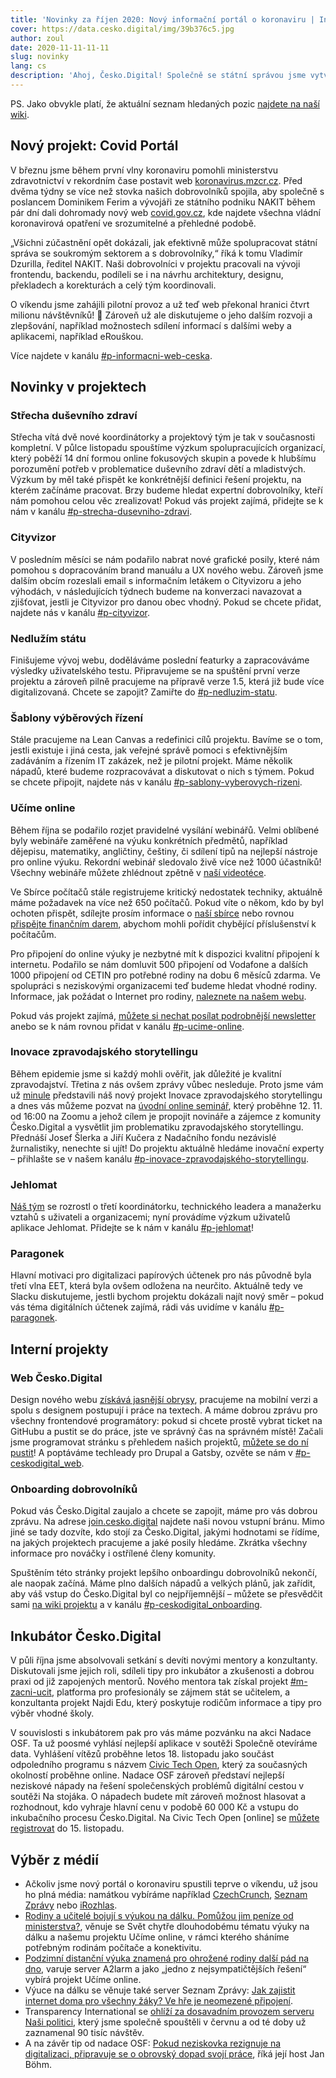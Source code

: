 ```yaml
---
title: 'Novinky za říjen 2020: Nový informační portál o koronaviru | Inovujeme české zpravodajství'
cover: https://data.cesko.digital/img/39b376c5.jpg
author: zoul
date: 2020-11-11-11-11
slug: novinky
lang: cs
description: 'Ahoj, Česko.Digital! Společně se státní správou jsme vytvořili nový Covid portál ČR, který už za první víkend pilotního provozu zaznamenal prvního čtvrt milionu návštěvníků, spustili jsme nový onboarding dobrovolníků a zveme vás na úvodní seminář věnovaný inovacím ve zpravodajském storytellingu. Zkrátka nabitý říjen! 👩‍💻🔥 Co všechno se u nás za poslední měsíc událo? Čtěte dál!'
---
```


PS. Jako obvykle platí, že aktuální seznam hledaných pozic [najdete na naší wiki](https://wiki.cesko.digital/x/swEY).

## Nový projekt: Covid Portál

V březnu jsme během první vlny koronaviru pomohli ministerstvu zdravotnictví v rekordním čase postavit web [koronavirus.mzcr.cz](https://koronavirus.mzcr.cz). Před dvěma týdny se více než stovka našich dobrovolníků spojila, aby společně s poslancem Dominikem Ferim a vývojáři ze státního podniku NAKIT během pár dní dali dohromady nový web [covid.gov.cz](https://covid.gov.cz), kde najdete všechna vládní koronavirová opatření ve srozumitelné a přehledné podobě.

„Všichni zúčastnění opět dokázali, jak efektivně může spolupracovat státní správa se soukromým sektorem a s dobrovolníky,“ říká k tomu Vladimír Dzurilla, ředitel NAKIT. Naši dobrovolníci v projektu pracovali na vývoji frontendu, backendu, podíleli se i na návrhu architektury, designu, překladech a korekturách a celý tým koordinovali.

O víkendu jsme zahájili pilotní provoz a už teď web překonal hranici čtvrt milionu návštěvníků! 🎉 Zároveň už ale diskutujeme o jeho dalším rozvoji a zlepšování, například možnostech sdílení informací s dalšími weby a aplikacemi, například eRouškou.

Více najdete v kanálu [#p-informacni-web-ceska](https://cesko-digital.slack.com/archives/C01DGSL4JFN).

## Novinky v projektech

### Střecha duševního zdraví

Střecha vítá dvě nové koordinátorky a projektový tým je tak v současnosti kompletní. V půlce listopadu spouštíme výzkum spolupracujících organizací, který poběží 14 dní formou online fokusových skupin a povede k hlubšímu porozumění potřeb v problematice duševního zdraví dětí a mladistvých. Výzkum by měl také přispět ke konkrétnější definici řešení projektu, na kterém začínáme pracovat. Brzy budeme hledat expertní dobrovolníky, kteří nám pomohou celou věc zrealizovat! Pokud vás projekt zajímá, přidejte se k nám v kanálu [#p-strecha-dusevniho-zdravi](https://cesko-digital.slack.com/archives/C01168N8XP1).

### Cityvizor

V posledním měsíci se nám podařilo nabrat nové grafické posily, které nám pomohou s dopracováním brand manuálu a UX nového webu. Zároveň jsme dalším obcím rozeslali email s informačním letákem o Cityvizoru a jeho výhodách, v následujících týdnech budeme na konverzaci navazovat a zjišťovat, jestli je Cityvizor pro danou obec vhodný. Pokud se chcete přidat, najdete nás v kanálu [#p-cityvizor](https://cesko-digital.slack.com/archives/CG66HNLH4).

### Nedlužím státu

Finišujeme vývoj webu, doděláváme poslední featurky a zapracováváme výsledky uživatelského testu. Připravujeme se na spuštění první verze projektu a zároveň pilně pracujeme na přípravě verze 1.5, která již bude více digitalizovaná. Chcete se zapojit? Zamiřte do [#p-nedluzim-statu](https://cesko-digital.slack.com/archives/CHTQQN5AL).

### Šablony výběrových řízení

Stále pracujeme na Lean Canvas a redefinici cílů projektu. Bavíme se o tom, jestli existuje i jiná cesta, jak veřejné správě pomoci s efektivnějším zadáváním a řízením IT zakázek, než je pilotní projekt. Máme několik nápadů, které budeme rozpracovávat a diskutovat o nich s týmem. Pokud se chcete připojit, najdete nás v kanálu [#p-sablony-vyberovych-rizeni](https://cesko-digital.slack.com/archives/CSHURJA9L).

### Učíme online

Během října se podařilo rozjet pravidelné vysílání webinářů. Velmi oblíbené byly webináře zaměřené na výuku konkrétních předmětů, například dějepisu, matematiky, angličtiny, češtiny, či sdílení tipů na nejlepší nástroje pro online výuku. Rekordní webinář sledovalo živě více než 1000 účastníků! Všechny webináře můžete zhlédnout zpětně v [naší videotéce](https://www.ucimeonline.cz/aktivity/ucime-nanecisto/videoteka/).

Ve Sbírce počítačů stále registrujeme kritický nedostatek techniky, aktuálně máme požadavek na více než 650 počítačů. Pokud víte o někom, kdo by byl ochoten přispět, sdílejte prosím informace o [naší sbírce](https://www.ucimeonline.cz/aktivity/sbirka-pocitacu/) nebo rovnou [přispějte finančním darem](https://www.darujme.cz/projekt/1203574), abychom mohli pořídit chybějící příslušenství k počítačům.

Pro připojení do online výuky je nezbytné mít k dispozici kvalitní připojení k internetu. Podařilo se nám domluvit 500 připojení od Vodafone a dalších 1000 připojení od CETIN pro potřebné rodiny na dobu 6 měsíců zdarma. Ve spolupráci s neziskovými organizacemi teď budeme hledat vhodné rodiny. Informace, jak požádat o Internet pro rodiny, [naleznete na našem webu](https://www.ucimeonline.cz/aktivity/internet-do-rodiny/).

Pokud vás projekt zajímá, [můžete si nechat posílat podrobnější newsletter](https://www.ucimeonline.cz/newsletter/) anebo se k nám rovnou přidat v kanálu [#p-ucime-online](https://cesko-digital.slack.com/archives/CUXRHTY58).

### Inovace zpravodajského storytellingu

Během epidemie jsme si každý mohli ověřit, jak důležité je kvalitní zpravodajství. Třetina z nás ovšem zprávy vůbec nesleduje. Proto jsme vám už [minule](https://blog.cesko.digital/2020/10/novinky) představili náš nový projekt Inovace zpravodajského storytellingu a dnes vás můžeme pozvat na [úvodní online seminář](https://www.eventbrite.com/e/inovace-zpravodajskeho-storytellingu-aneb-jak-povznest-ceskou-zurnalistiku-tickets-126780171907#), který proběhne 12. 11. od 16:00 na Zoomu a jehož cílem je propojit novináře a zájemce z komunity Česko.Digital a vysvětlit jim problematiku zpravodajského storytellingu. Přednáší Josef Šlerka a Jiří Kučera z Nadačního fondu nezávislé žurnalistiky, nenechte si ujít! Do projektu aktuálně hledáme inovační experty – přihlašte se v našem kanálu [#p-inovace-zpravodajského-storytellingu](https://cesko-digital.slack.com/archives/C01AENB1LPP).

### Jehlomat

[Náš tým](https://wiki.cesko.digital/display/JEH) se rozrostl o třetí koordinátorku, technického leadera a manažerku vztahů s uživateli a organizacemi; nyní provádíme výzkum uživatelů aplikace Jehlomat. Přidejte se k nám v kanálu [#p-jehlomat](https://cesko-digital.slack.com/archives/C017VKLRRC0)!

### Paragonek

Hlavní motivaci pro digitalizaci papírových účtenek pro nás původně byla třetí vlna EET, která byla ovšem odložena na neurčito. Aktuálně tedy ve Slacku diskutujeme, jestli bychom projektu dokázali najít nový směr – pokud vás téma digitálních účtenek zajímá, rádi vás uvidíme v kanálu [#p-paragonek](https://cesko-digital.slack.com/archives/CUM0HJ5QB).

## Interní projekty

### Web Česko.Digital

Design nového webu [získává jasnější obrysy](https://www.figma.com/file/8YdGIHXLPo8zt4ZN8KJ4Hy/C.D-Web?node-id=1%3A2), pracujeme na mobilní verzi a spolu s designem postupují i práce na textech. A máme dobrou zprávu pro všechny frontendové programátory: pokud si chcete prostě vybrat ticket na GitHubu a pustit se do práce, jste ve správný čas na správném místě! Začali jsme programovat stránku s přehledem našich projektů, [můžete se do ní pustit](https://github.com/cesko-digital/web/issues/64)! A poptáváme techleady pro Drupal a Gatsby, ozvěte se nám v [#p-ceskodigital_web](https://cesko-digital.slack.com/archives/CHG9NA23D).

### Onboarding dobrovolníků

Pokud vás Česko.Digital zaujalo a chcete se zapojit, máme pro vás dobrou zprávu. Na adrese [join.cesko.digital](https://join.cesko.digital/) najdete naši novou vstupní bránu. Mimo jiné se tady dozvíte, kdo stojí za Česko.Digital, jakými hodnotami se řídíme, na jakých projektech pracujeme a jaké posily hledáme. Zkrátka všechny informace pro nováčky i ostřílené členy komunity.

Spuštěním této stránky projekt lepšího onboardingu dobrovolníků nekončí, ale naopak začíná. Máme plno dalších nápadů a velkých plánů, jak zařídit, aby váš vstup do Česko.Digital byl co nejpříjemnější – můžete se přesvědčit sami [na wiki projektu](https://wiki.cesko.digital/x/RQkY) a v kanálu [#p-ceskodigital_onboarding](https://cesko-digital.slack.com/archives/C019JAJJS02).

## Inkubátor Česko.Digital

V půli října jsme absolvovali setkání s devíti novými mentory a konzultanty. Diskutovali jsme jejich roli, sdíleli tipy pro inkubátor a zkušenosti a dobrou praxi od již zapojených mentorů. Nového mentora tak získal projekt [#m-zacni-ucit](https://cesko-digital.slack.com/archives/C01CDSTV8KF), platforma pro profesionály se zájmem stát se učitelem, a konzultanta projekt Najdi Edu, který poskytuje rodičům informace a tipy pro výběr vhodné školy.

V souvislosti s inkubátorem pak pro vás máme pozvánku na akci Nadace OSF. Ta už poosmé vyhlásí nejlepší aplikace v soutěži Společně otevíráme data. Vyhlášení vítězů proběhne letos 18. listopadu jako součást odpoledního programu s názvem [Civic Tech Open](https://osf.cz/programy/ziva-demokracie/nas-stat-nase-data/civic-tech-open-obcansky-sektor-digitalne/), který za současných okolností proběhne online. Nadace OSF zároveň představí nejlepší neziskové nápady na řešení společenských problémů digitální cestou v soutěži Na stojáka. O nápadech budete mít zároveň možnost hlasovat a rozhodnout, kdo vyhraje hlavní cenu v podobě 60 000 Kč a vstupu do inkubačního procesu Česko.Digital. Na Civic Tech Open [online] se [můžete registrovat](https://forms.gle/eZHoYFw5FQznmZb16) do 15. listopadu.

## Výběr z médií

* Ačkoliv jsme nový portál o koronaviru spustili teprve o víkendu, už jsou ho plná média: namátkou vybíráme například [CzechCrunch](https://www.czechcrunch.cz/2020/11/opatreni-v-reci-ktere-vsichni-rozumi-dobrovolnici-z-cesko-digital-vytvorili-za-dva-tydny-informacni-covid-portal/), [Seznam Zprávy](https://www.seznamzpravy.cz/clanek/feri-si-u-babise-vydupal-covid-portal-s-dobrovolniky-ho-vytvorili-za-14-dni-128331) nebo [iRozhlas](https://www.irozhlas.cz/zpravy-domov/spusteni-covid-portal-opatreni-vlady_2011062317_btk).
* [Rodiny a učitelé bojují s výukou na dálku. Pomůžou jim peníze od ministerstva?](https://www.svetchytre.cz/a/p6v9s/rodiny-a-ucitele-bojuji-s-vyukou-na-dalku-pomuzou-jim-penize-od-ministerstva), věnuje se Svět chytře dlouhodobému tématu výuky na dálku a našemu projektu Učíme online, v rámci kterého sháníme potřebným rodinám počítače a konektivitu.
* [Podzimní distanční výuka znamená pro ohrožené rodiny další pád na dno](https://a2larm.cz/2020/10/podzimni-distancni-vyuka-znamena-pro-ohrozene-rodiny-dalsi-pad-na-dno/), varuje server A2larm a jako „jedno z nejsympatičtějších řešení“ vybírá projekt Učíme online.
* Výuce na dálku se věnuje také server Seznam Zprávy: [Jak zajistit internet doma pro všechny žáky? Ve hře je neomezené připojení](https://www.seznamzpravy.cz/clanek/jak-zajistit-internet-doma-pro-vsechny-zaky-ve-hre-je-neomezene-pripojeni-123363).
* Transparency International se [ohlíží za dosavadním provozem serveru Naši politici](https://www.transparency.cz/ve-verejne-online-databazi-nasi-politici-ted-najdete-temer-1000-zkontrolovanych-profilu/), který jsme společně spouštěli v červnu a od té doby už zaznamenal 90 tisíc návštěv.
* A na závěr tip od nadace OSF: [Pokud neziskovka rezignuje na digitalizaci, připravuje se o obrovský dopad svojí práce](https://osf.cz/2020/10/21/jan-bohm-pokud-neziskovka-rezignuje-na-digitalizaci-pripravuje-se-o-obrovsky-dopad-svoji-prace/), říká její host Jan Böhm.
